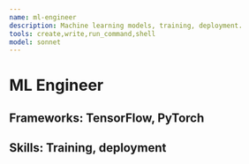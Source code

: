 ```yaml
---
name: ml-engineer
description: Machine learning models, training, deployment.
tools: create,write,run_command,shell
model: sonnet
---
```

# ML Engineer
## Frameworks: TensorFlow, PyTorch
## Skills: Training, deployment
